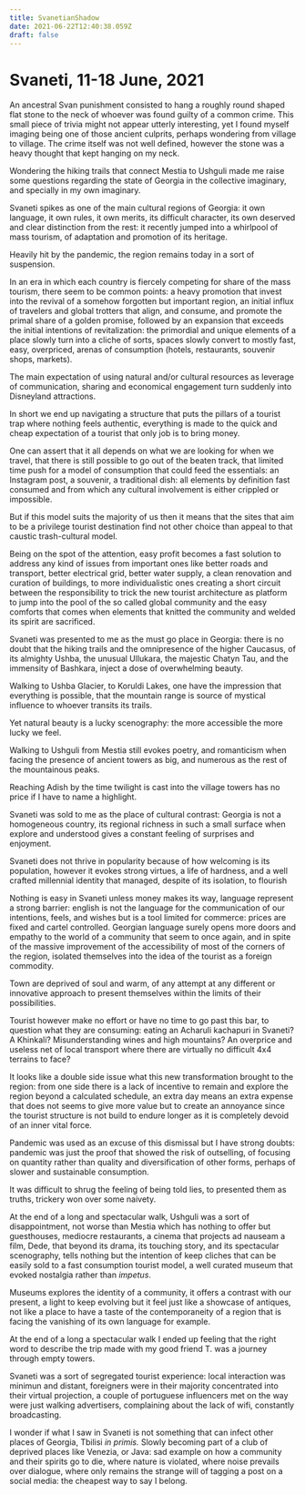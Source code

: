 ```yaml
---
title: SvanetianShadow
date: 2021-06-22T12:40:38.059Z
draft: false
---
```

# Svaneti, 11-18 June, 2021

An ancestral Svan punishment consisted to hang a roughly round shaped flat stone to the neck of whoever was found guilty of a common crime. This small piece of trivia might not appear utterly interesting, yet I found myself imaging being one of those ancient culprits, perhaps wondering from village to village. The crime itself was not well defined, however the stone was a heavy thought that kept hanging on my neck.

Wondering the hiking trails that connect Mestia to Ushguli made me raise some questions regarding the state of Georgia in the collective imaginary, and specially in my own imaginary.

Svaneti spikes as one of the main cultural regions of Georgia: it own language, it own rules, it own merits, its difficult character, its own deserved and clear distinction from the rest: it recently jumped into a whirlpool of mass tourism, of adaptation and promotion of its heritage.

Heavily hit by the pandemic, the region remains today in a sort of suspension.
<!-- excerpt -->


In an era in which each country is fiercely competing for share of the mass tourism, there seem to be common points: a heavy promotion that invest into the revival of a somehow forgotten but important region, an initial influx of travelers and global trotters that align, and consume, and promote the primal share of a golden promise, followed by an expansion that exceeds the initial intentions of revitalization: the primordial and unique elements of a place slowly turn into a cliche of sorts, spaces slowly convert to mostly fast, easy, overpriced, arenas of consumption (hotels, restaurants, souvenir shops, markets).

The main expectation of using natural and/or cultural resources as leverage of communication, sharing and economical engagement turn suddenly into Disneyland attractions.

In short we end up navigating a structure that puts the pillars of a tourist trap where nothing feels authentic, everything is made to the quick and cheap expectation of a tourist that only job is to bring money.

One can assert that it all depends on what we are looking for when we travel, that there is still possible to go out of the beaten track, that limited time push for a model of consumption that could feed the essentials: an Instagram post, a souvenir, a traditional dish: all elements by definition fast consumed and from which any cultural involvement is either crippled or impossible.

But if this model suits the majority of us then it means that the sites that aim to be a privilege tourist destination find not other choice than appeal to that caustic trash-cultural model.

Being on the spot of the attention, easy profit becomes a fast solution to address any kind of issues from important ones like better roads and transport, better electrical grid, better water supply, a clean renovation and curation of buildings, to more individualistic ones creating a short circuit between the responsibility to trick the new tourist architecture as platform to jump into the pool of the so called global community and the easy comforts that comes when elements that knitted the community and welded its spirit are sacrificed.


Svaneti was presented to me as the must go place in Georgia: there is no doubt that the hiking trails and the omnipresence of the higher Caucasus, of its almighty Ushba, the unusual Ullukara, the majestic Chatyn Tau, and the immensity of Bashkara, inject a dose of overwhelming beauty.

Walking to Ushba Glacier, to Koruldi Lakes, one have the impression that everything is possible, that the mountain range is source of mystical influence to whoever transits its trails.

Yet natural beauty is a lucky scenography: the more accessible the more lucky we feel.

Walking to Ushguli from Mestia still evokes poetry, and romanticism when facing the presence of ancient towers as big, and numerous as the rest of the mountainous peaks.

Reaching Adish by the time twilight is cast into the village towers has no price if I have to name a highlight.

Svaneti was sold to me as the place of cultural contrast: Georgia is not a homogeneous country, its regional richness in such a small surface when explore and understood gives a constant feeling of surprises and enjoyment.

Svaneti does not thrive in popularity because of how welcoming is its population, however it evokes strong virtues, a life of hardness, and a well crafted millennial identity that managed, despite of its isolation, to flourish

Nothing is easy in Svaneti unless money makes its way, language represent a strong barrier: english is not the language for the communication of our intentions, feels, and wishes but is a tool limited for commerce: prices are fixed and cartel controlled. Georgian language surely opens more doors and empathy to the world of a community that seem to once again, and in spite of the massive improvement of the accessibility of most of the corners of the region, isolated themselves into the idea of the tourist as a foreign commodity.

Town are deprived of soul and warm, of any attempt at any different or innovative approach to present themselves within the limits of their possibilities.

Tourist however make no effort or have no time to go past this bar, to question what they are consuming: eating an Acharuli kachapuri in Svaneti? A Khinkali? Misunderstanding wines and high mountains? An overprice and useless net of local transport where there are virtually no difficult 4x4 terrains to face?

It looks like a double side issue what this new transformation brought to the region: from one side there is a lack of incentive to remain and explore the region beyond a calculated schedule, an extra day means an extra expense that does not seems to give more value but to create an annoyance since the tourist structure is not build to endure longer as it is completely devoid of an inner vital force.

Pandemic was used as an excuse of this dismissal but I have strong doubts: pandemic was just the proof that showed the risk of outselling, of focusing on quantity rather than quality and diversification of other forms, perhaps of slower and sustainable consumption.

It was difficult to shrug the feeling of being told lies, to presented them as truths, trickery won over some naivety.

At the end of a long and spectacular walk, Ushguli was a sort of disappointment, not worse than Mestia which has nothing to offer but guesthouses, mediocre restaurants, a cinema that projects ad nauseam a film, Dede, that beyond its drama, its touching story, and its spectacular scenography, tells nothing but the intention of keep cliches that can be easily sold to a fast consumption tourist model, a well curated museum that evoked nostalgia rather than *impetus*.

Museums explores the identity of a community, it offers a contrast with our present, a light to keep evolving but it feel just like a showcase of antiques, not like a place to have a taste of the contemporaneity of a region that is facing the vanishing of its own language for example.

At the end of a long a spectacular walk I ended up feeling that the right word to describe the trip made with my good friend T. was a journey through empty towers.

Svaneti was a sort of segregated tourist experience: local interaction was minimun and distant, foreigners were in their majority concentrated into their virtual projection, a couple of portuguese influencers met on the way were just walking advertisers, complaining about the lack of wifi, constantly broadcasting.

I wonder if what I saw in Svaneti is not something that can infect other places of Georgia, Tbilisi *in primis.* Slowly becoming part of a club of deprived places like Venezia, or Java: sad example on how a community and their spirits go to die, where nature is violated, where noise prevails over dialogue, where only remains the strange will of tagging a post on a social media: the cheapest way to say I belong.